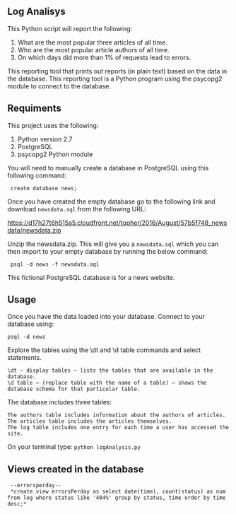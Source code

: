 ## Log Analisys
This Python script will report the following:

1. What are the most popular three articles of all time.
2. Who are the most popular article authors of all time.
3. On which days did more than 1% of requests lead to errors.

This reporting tool that prints out reports (in plain text) based on the data in the database. This reporting tool is a Python program using the psycopg2 module to connect to the database.

## Requiments
This project uses the following:

1. Python version 2.7
2. PostgreSQL
3. psycopg2 Python module

You will need to manually create a database in PostgreSQL using this following command:

   ` create database news;`

Once you have created the empty database go to the following link and download `newsdata.sql` from the following URL:

https://d17h27t6h515a5.cloudfront.net/topher/2016/August/57b5f748_newsdata/newsdata.zip

Unzip the newsdata.zip. This will give you a `newsdata.sql` which you can then import to your empty database by running the below command:

   ` psql -d news -f newsdata.sql`

This fictional PostgreSQL database is for a news website.


## Usage
Once you have the data loaded into your database. Connect to your database using:

    psql -d news 

Explore the tables using the \dt and \d table commands and select statements.


    \dt — display tables — lists the tables that are available in the database.
    \d table — (replace table with the name of a table) — shows the database schema for that particular table.
 

The database includes three tables:

    The authors table includes information about the authors of articles.
    The articles table includes the articles themselves.
    The log table includes one entry for each time a user has accessed the site.


On your terminal type: `python logAnalysis.py`


## Views created in the database
```
 --errorsperday--
 *create view errorsPerday as select date(time), count(status) as num from log where status like '404%' group by status, time order by time desc;*

```


